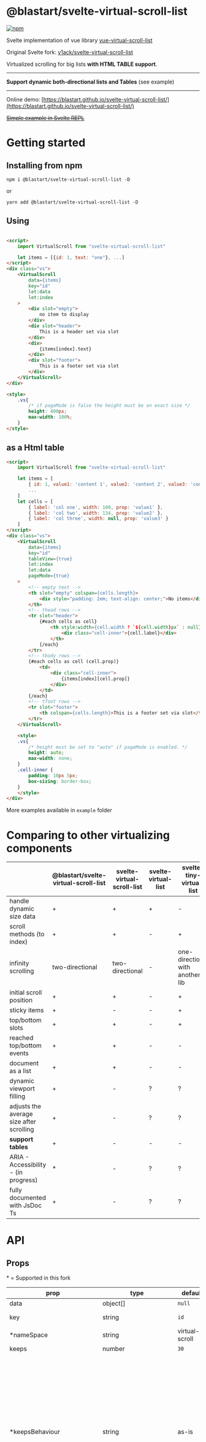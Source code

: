 # @blastart/svelte-virtual-scroll-list

[![npm](https://img.shields.io/npm/v/@blastart/svelte-virtual-scroll-list?style=for-the-badge)](https://npmjs.com/package/@blastart/svelte-virtual-scroll-list/)

Svelte implementation of vue library [vue-virtual-scroll-list](https://github.com/tangbc/vue-virtual-scroll-list)

Original Svelte fork: [v1ack/svelte-virtual-scroll-list](https://github.com/v1ack/svelte-virtual-scroll-list/tree/master/example)

Virtualized scrolling for big lists **with HTML TABLE support**.

---
**Support dynamic both-directional lists and Tables**  (see example)

---

Online demo: [https://blastart.github.io/svelte-virtual-scroll-list/](https://blastart.github.io/svelte-virtual-scroll-list/)

[~~Simple example in Svelte REPL~~](https://)

# Getting started

## Installing from npm

`npm i @blastart/svelte-virtual-scroll-list -D`

or

`yarn add @blastart/svelte-virtual-scroll-list -D`

## Using

```html

<script>
    import VirtualScroll from "svelte-virtual-scroll-list"

    let items = [{id: 1, text: "one"}, ...]
</script>
<div class="vs">
    <VirtualScroll
        data={items}
        key="id"
        let:data
        let:index
    >
        <div slot="empty">
            no item to display
        </div>
        <div slot="header">
            This is a header set via slot
        </div>
        <div>
            {items[index].text}
        </div>
        <div slot="footer">
            This is a footer set via slot
        </div>
    </VirtualScroll>
</div>

<style>
    .vs{
        /* if pageMode is false the height must be an exact size */
        height: 400px;
        max-width: 100%;
    }
</style>
```
## as a Html table
```html
<script>
    import VirtualScroll from "svelte-virtual-scroll-list"

    let items = [
        { id: 1, value1: 'content 1', value2: 'content 2', value3: 'content 3' },
        ...
    ]
    let cells = [
        { label: 'col one', width: 100, prop: 'value1' },
        { label: 'col two', width: 134, prop: 'value2' },
        { label: 'col three', width: null, prop: 'value3' }
    ]
</script>
<div class="vs">
    <VirtualScroll
        data={items}
        key="id"
        tableView={true}
        let:index
        let:data
        pageMode={true}
    >
        <!-- empty text -->
        <th slot="empty" colspan={cells.length}>
            <div style="padding: 2em; text-align: center;">No items</div>
        </th>
        <!-- thead rows -->
        <tr slot="header">
            {#each cells as cell}
                <th style:width={cell.width ? `${cell.width}px` : null}>
                    <div class="cell-inner">{cell.label}</div>
                </th>
            {/each}
        </tr>
        <!-- tbody rows -->
        {#each cells as cell (cell.prop)}
            <td>
                <div class="cell-inner">
                    {items[index][cell.prop]}
                </div>
            </td>
        {/each}
        <!-- tfoot rows -->
        <tr slot="footer">
            <th colspan={cells.length}>This is a footer set via slot</th>
        </tr>
    </VirtualScroll>

    <style>
    .vs{
        /* height must be set to "auto" if pageMode is enabled. */
        height: auto;
        max-width: none;
    }
    .cell-inner {
        padding: 10px 5px;
        box-sizing: border-box;
    }
    </style>
</div>
```

More examples available in `example` folder

# Comparing to other virtualizing components

| |@blastart/svelte-virtual-scroll-list|svelte-virtual-scroll-list|svelte-virtual-list|svelte-tiny-virtual-list|
|---|---|---|---|---|
|handle dynamic size data|+|+|+|-|
|scroll methods (to index)|+|+|-|+|
|infinity scrolling|two-directional|two-directional|-|one-directional with another lib|
|initial scroll position|+|+|-|+|
|sticky items|+|-|-|+|
|top/bottom slots|+|+|-|+|
|reached top/bottom events|+|+|-|-|
|document as a list|+|+|-|-|
|dynamic viewport filling|+|-|?|?|
|adjusts the average size after scrolling|+|-|?|?|
|**support tables**|+|-|-|-
|ARIA - Accessibility<br /> - (in progress)|*|-|?|?|
|fully documented with JsDoc Ts|+|-|?|?|

# API

## Props

\* = Supported in this fork

|prop|type|default|description|
|---|---|---|---|
|data|object[]|`null`|Source for list|
|key|string|`id`|Unique key for getting data from `data`|
|*nameSpace|string|virtual-scroll|css BEM / event namespacing|
|keeps|number|`30`|Count of rendered items|
|*keepsBehaviour|string|as-is| **"as-is"** - uses the value set in params.<br /><br /> "**auto-increase**" - increments the value set in param.keeps until the rendered range becomes larger than the viewport.<br /><br /> "**auto-adjust**" - Increments/decrements the value set in params according to the size of the viewport. This may cause more rendering cycles, especially for non-fixed size elements, but it always renders a sufficient number of elements to fill the viewport|
|*fillMaxSize|number|`undefined`| Maximum fill height, prevents infinite cycles if the parent element has no height set and keepBehaviour is enabled.|
|*fillSizeMultiplier|boolean|2|Viewport multiplier. According to keepsBehavior, it increases the size of the viewport to be filled with elements in order to ensure smooth scrolling even when scrolling fast. The value of "keeps" increases in proportion to the viewport.|
|*estimateSize|number \|<br />`(uniqueKey) => number`|50|Estimate size of each item, needs for smooth scrollbar.|
|*buffer|number|undefined|items to render in addition to the keeps. Recommend for a third of keeps, but it is **strongly recommended to leave undefined**, because it will be calculated automatically from the value of keeps.|
|*slotHeaderSize|number|`undefined`| size of the header slot|
|*slotFooterSize|number|`undefined`| size of the footer slot|
|*autoAutoUpdateAverageSize|boolean|true|update the average size of items after each scroll. *(not supported in horizontal view)*|
|isHorizontal|boolean|`false`|Scroll direction *(not supported in table view)*|
|*tableView|boolean|false|\<Table \/> view|
|pageMode|boolean|`false`|Let virtual list using global document to scroll through the list|
|start|number|`0`|scroll position start index|
|*~~offset~~ scrollPos|number|`0`|scroll position|
|topThreshold|number|`0`|The threshold to emit `top` event, attention to multiple calls.|
|bottomThreshold|number|`0`|The threshold to emit `bottom` event, attention to multiple calls.|
|dispatchResizeEvents|boolean|`false`|Dispatching custom rezise events from the item's resize observer (may have a slight negative impact on performance.)|
|*propsRoot|<code>{className: '', tagName: "section", ...etc}</code>|{}|Props of root element|
|*propsList|<code>{className: '', tagName: "section", ...etc}</code>|{}|Props of list element|
|*propsItem|<code>{className: '', tagName: "section", ...etc}</code>|{}|Props of item element|
|*propsHeaderSlot|<code>{className: '', tagName: "section", ...etc}</code>|{}|Pros for the Item in the header slot
|*propsFooterSlot|<code>{className: '', tagName: "section", ...etc}</code>|{}|Pros for the Item in the footer slot
|*<br />wrapperStyle,  <br />rootStyle, <br />listStyle,  <br />itemStyle, <br />headerSlotStyle, <br />footerSlotStyle|<pre>(<br /> viewModes: {<br />  tableView: boolean, <br />  isHorizontal: boolean, <br />  pageMode: boolean<br />}, <br /> range: TypeRange<br />) => string</pre>|view in source| should return a css string to override the style of the desired element.|
|*debug|<code>boolean \| {efficiency: 0\|1\|2, info: 0\|1\|2, logErrors: boolean}</code>|false *(but errors are logged)*|for more info see virtual.js/TypeDebugOptions|


<br />
<br />

## Methods

Access to methods by component binding
<details>
<summary>Binding example</summary>

```html

<script>
    let vs
</script>

<VirtualScroll bind:this={vs}></VirtualScroll>
<button on:click={vs.scrollToBottom}>To bottom</button>
```

</details>

<br />

\* = Supported in this fork

|method|arguments|description|
|---|---|---|
|scrollToBottom|`none`|Scroll list to bottom|
|scrollToIndex|`index: number`|Set scroll position to a designated index|
|getSize|`id: typeof props.key`|Get the designated item size|
|getSizes|`none`|Get the total number of stored (rendered) items|
|resetSizes|`none`|Reset calculated size valus|
|scrollTo|`position: number`|Set scroll to a designated position|
|*scrollToRelative|`position: number`| Set scroll to a designated position relative to the page offset
|*~~getOffset~~ getScrollPos|`none`|Get current scroll position|
|*getScrollPosRelative|`none`|Get current scroll position relative to the page offset|
|*triggerScroll|`none`|Trigger a scroll event
|getClientSize|`none`|Get wrapper element client viewport size (width or height)|
|getScrollSize|`none`|Get all scroll size (scrollHeight or scrollWidth)|
|*updatePageModeFront|`none`|When using page mode and virtual list root element offsetTop or offsetLeft change, you may need to call this method manually. **However, it is automatically called after each window resize and (debounced) scroll event**.|
|getPageModeFront|`none`|get current pageModeFront value|

<br />

## Events

|event|description|
|---|---|
|scroll|Scroll event|
|top|Top of the list reached|
|bottom|Bottom of the list reached|

<br />

## TODO

* document new slots & slotData and aria attributes
* aria-feed implementation with keyboard navigation
* Trying to find some way to track the browser's native search to show results that match the search term to improve accessibility
    * https://developer.mozilla.org/en-US/docs/Web/API/Window/find
    * https://www.milanlaslop.dev/post/2020-01-11-javascript-detecting-what-the-user-searches-on-the-page/
